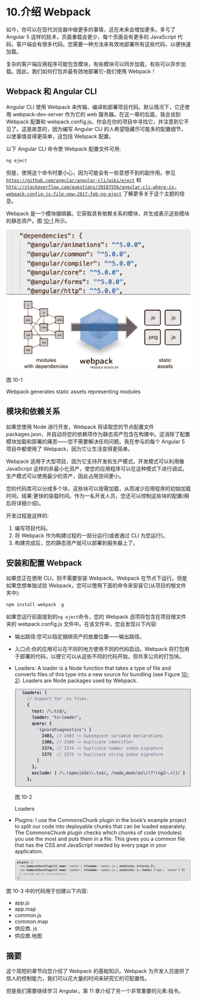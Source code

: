 # 10.介绍 Webpack

如今，你可以在现代浏览器中做更多的事情，这在未来会增加更多。多亏了 Angular 5 这样的技术，页面重载会更少，每个页面会有更多的 JavaScript 代码，客户端会有很多代码。您需要一种方法来有效地部署所有这些代码，以便快速加载。

复杂的客户端应用程序可能包含模块，有些模块可以同步加载，有些可以异步加载。因此，我们如何打包并最有效地部署它–我们使用 Webpack！

## Webpack 和 Angular CLI

Angular CLI 使用 Webpack 来传输、编译和部署项目代码。默认情况下，它还使用 webpack-dev-server 作为它的 web 服务器。在这一章的后面，我会谈到 Webpack 配置和 webpack.config.js。你会在你的项目中寻找它，并注意到它不见了。这是故意的，因为编写 Angular CLI 的人希望隐藏尽可能多的配置细节，以使事情变得更简单，这包括 Webpack 配置。

以下 Angular CLI 命令使 Webpack 配置文件可用:

```ts
ng eject

```

但是，使用这个命令时要小心，因为可能会有一些意想不到的副作用。参见 [`https://github.com/angular/angular-cli/wiki/eject`](https://github.com/angular/angular-cli/wiki/eject) 和 [`http://stackoverflow.com/questions/39187556/angular-cli-where-is-webpack-config-js-file-new-2017-feb-ng-eject`](http://stackoverflow.com/questions/39187556/angular-cli-where-is-webpack-config-js-file-new-2017-feb-ng-eject) 了解更多关于这个主题的信息。

Webpack 是一个模块捆绑器。它获取具有依赖关系的模块，并生成表示这些模块的静态资产。图 [10-1](#Fig1) 所示。

![A458962_1_En_10_Fig1_HTML.jpg](img/A458962_1_En_10_Fig1_HTML.jpg)

图 10-1

Webpack generates static assets representing modules

## 模块和依赖关系

如果您使用 Node 进行开发，Webpack 将读取您的节点配置文件 packages.json，并自动将您的依赖项作为静态资产包含在构建中。这消除了配置模块加载和部署的痛苦——您不需要解决任何问题。我在参与的每个 Angular 5 项目中都使用了 Webpack，因为它让生活变得更简单。

Webpack 适用于大型项目，因为它支持开发和生产模式。开发模式可以利用像 JavaScript 这样的非最小化资产，使您的应用程序可以在这种模式下进行调试。生产模式可以使用最少的资产，因此占用空间更小。

您的代码库可以分成多个块，这些块可以按需加载，从而减少应用程序的初始加载时间。结果:更快的装载时间。作为一名开发人员，您还可以控制这些块的配置(稍后将详细介绍)。

开发过程是这样的:

1.  编写项目代码。
2.  将 Webpack 作为构建过程的一部分运行(或者通过 CLI 为您运行)。
3.  构建完成后，您的静态资产就可以部署到服务器上了。

## 安装和配置 Webpack

如果您正在使用 CLI，则不需要安装 Webpack。Webpack 在节点下运行。但是如果您想单独试验 Webpack，您可以使用下面的命令来安装它(从项目的根文件夹中):

```ts
npm install webpack -g

```

如果您运行前面提到的`ng eject`命令，您的 Webpack 选项将包含在项目根文件夹的 webpack.config.js 文件中。在该文件中，您会发现以下内容:

*   输出路径:您可以指定捆绑资产的放置位置——输出路径。
*   入口点:你的应用可以在不同的地方使用不同的代码启动。Webpack 将打包用于部署的代码，以便它可以从这些不同的代码开始，但共享公共的打包块。
*   Loaders: A loader is a Node function that takes a type of file and converts files of this type into a new source for bundling (see Figure [10-2](#Fig2)). Loaders are Node packages used by Webpack.

    ![A458962_1_En_10_Fig2_HTML.jpg](img/A458962_1_En_10_Fig2_HTML.jpg)

    图 10-2

    Loaders
*   Plugins: I use the CommonsChunk plugin in the book’s example project to split our code into deployable chunks that can be loaded separately. The CommonsChunk plugin checks which chunks of code (modules) you use the most and puts them in a file. This gives you a common file that has the CSS and JavaScript needed by every page in your application.

    ![A458962_1_En_10_Figa_HTML.jpg](img/A458962_1_En_10_Figa_HTML.jpg)

图 10-3 中的代码用于创建以下内容:

*   app.js
*   app.map
*   common.js
*   common.map
*   供应商. js
*   供应商.地图

## 摘要

这个简短的章节向您介绍了 Webpack 的基础知识。Webpack 为开发人员提供了惊人的控制能力，我们可以花大量的时间来研究它的可配置性。

但是我们需要继续学习 Angular。第 11 章介绍了另一个非常重要的元素:指令。